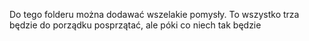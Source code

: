 Do tego folderu można dodawać wszelakie pomysły. To wszystko trza będzie do porządku posprzątać, ale póki co niech tak będzie
